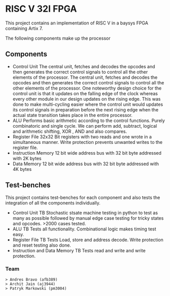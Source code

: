 #  RISC V 32I FPGA 
This project contains an implementation of RISC V in a baysys FPGA containing Artix 7. 

The following components make up the processor
## Components
- Control Unit
The central unit, fetches and decodes the opcodes and then generates the correct control signals to  control all the other elements of the processor. The central unit, fetches and decodes the opcodes and then generates the correct control signals to  control all the other elements of the processor. One noteworthy design choice for the control unit is that it updates on the falling edge of the clock whereas every other module in our design updates on the rising edge. This was done to make multi-cycling easier where the control unit would updates its control signals in preparation before the next rising edge when the actual state transition takes place in the entire processor.
- ALU
Performs basic arithmetic according to the control functions. Purely combinatoric and single cycle. We can perform add, subtract, logical and arithmetic shifting, XOR , AND and also compares. 
- Register File
32x32 Bit registers with two reads and one wrote in a simultaneous manner. Write protection prevents unwanted writes to the register file. 
- Instruction Memory
	12 bit wide address bus with 32 bit byte addressed with 2K bytes
- Data Memory
	12 bit wide address bus with 32 bit byte addressed with 4K bytes
## Test-benches
This project contains test-benches for each component and also tests the integration of all the components individually.
- Control Unit TB
Stochastic stsate machine testing in python to test as many as possible followed by manual edge case testing for tricky states and opcodes. >2000 cases tested.
- ALU TB
Tests all functionality. Combinational logic makes timing test easy.
- Register File TB
Tests Load, store and address decode. Write protection and reset testing also done.
- Instruction and Data Memory  TB
	Tests read and write and write protection.
### Team
	> Andres Bravo (afb389)
	> Archit Jain (aj3944)
	> Patryk Markowski (pm3004)
	
